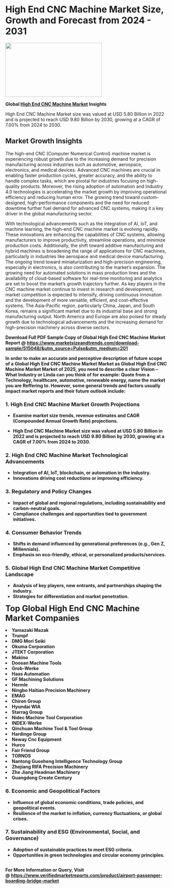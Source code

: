 <H1>High End CNC Machine Market Size, Growth and Forecast from 2024 - 2031</H1><img class="aligncenter size-medium wp-image-584254" src="https://thirdeyenews.in/wp-content/uploads/2024/09/Global-Market-Research-300x168.jpeg" alt="" width="300" height="168" /><p><strong>Global&nbsp;<a href="https://www.marketsizeandtrends.com/download-sample/515048/&amp;utm_source=Pulse&amp;utm_medium=201">High End CNC Machine Market</a> Insights</strong></p><p>High End CNC Machine Market size was valued at USD 5.80 Billion in 2022 and is projected to reach USD 9.80 Billion by 2030, growing at a CAGR of 7.00% from 2024 to 2030.</p><p><h2>Market Growth Insights</h2> <p>The high-end CNC (Computer Numerical Control) machine market is experiencing robust growth due to the increasing demand for precision manufacturing across industries such as automotive, aerospace, electronics, and medical devices. Advanced CNC machines are crucial in enabling faster production cycles, greater accuracy, and the ability to handle complex tasks, which are pivotal for industries focusing on high-quality products. Moreover, the rising adoption of automation and Industry 4.0 technologies is accelerating the market growth by improving operational efficiency and reducing human error. The growing trend toward custom-designed, high-performance components and the need for reduced downtime further fuel demand for advanced CNC systems, making it a key driver in the global manufacturing sector.</p> <p><strong></strong></p> <p>With technological advancements such as the integration of AI, IoT, and machine learning, the high-end CNC machine market is evolving rapidly. These innovations are enhancing the capabilities of CNC systems, allowing manufacturers to improve productivity, streamline operations, and minimize production costs. Additionally, the shift toward additive manufacturing and hybrid machines is broadening the range of applications for CNC machines, particularly in industries like aerospace and medical device manufacturing. The ongoing trend toward miniaturization and high-precision engineering, especially in electronics, is also contributing to the market’s expansion. The growing need for automated solutions in mass production lines and the availability of cloud-based software for real-time monitoring and analytics are set to boost the market’s growth trajectory further. As key players in the CNC machine market continue to invest in research and development, market competition is expected to intensify, driving continuous innovation and the development of more versatile, efficient, and cost-effective systems. The Asia-Pacific region, particularly China, Japan, and South Korea, remains a significant market due to its industrial base and strong manufacturing output. North America and Europe are also poised for steady growth due to technological advancements and the increasing demand for high-precision machinery across diverse sectors.</p> <p><strong></p><p><span class=""><strong>Download Full PDF Sample Copy of Global High End CNC Machine Market Report</strong> @ <a href="https://www.marketsizeandtrends.com/download-sample/515048/&amp;utm_source=Pulse&amp;utm_medium=201" target="_blank">https://www.marketsizeandtrends.com/download-sample/515048/&amp;utm_source=Pulse&amp;utm_medium=201</a></span></p><p>In order to make an accurate and perceptive description of future scope of a Global&nbsp;High End CNC Machine Market Market as Global&nbsp;High End CNC Machine Market Market of 2025, you need to describe a clear Vision &ndash; What Industry or Linda can you think of for example: Quote from a Technology, healthcare, automotive, renewable energy, name the market you are Reffering to. However, some general trends and factors usually impact market reports and their future outlook include:</p><h3>1.&nbsp;<strong>High End CNC Machine Market Growth Projections</strong></h3><ul><li>Examine market size trends, revenue estimates and CAGR (Compounded Annual Growth Rate) projections.</li><li><p>High End CNC Machine Market size was valued at USD 5.80 Billion in 2022 and is projected to reach USD 9.80 Billion by 2030, growing at a CAGR of 7.00% from 2024 to 2030.</p></li></ul><h3>2.&nbsp;<strong>High End CNC Machine Market Technological Advancements</strong></h3><ul><li>Integration of AI, IoT, blockchain, or automation in the industry.</li><li>Innovations driving cost reductions or improving efficiency.</li></ul><h3>3.&nbsp;<strong>Regulatory and Policy Changes</strong></h3><ul><li>Impact of global and regional regulations, including sustainability and carbon-neutral goals.</li><li>Compliance challenges and opportunities tied to government initiatives.</li></ul><h3>4.&nbsp;<strong>Consumer Behavior Trends</strong></h3><ul><li>Shifts in demand influenced by generational preferences (e.g., Gen Z, Millennials).</li><li>Emphasis on eco-friendly, ethical, or personalized products/services.</li></ul><h3>5.&nbsp;<strong>Global High End CNC Machine Market Competitive Landscape</strong></h3><ul><li>Analysis of key players, new entrants, and partnerships shaping the industry.</li><li>Strategies for differentiation and market penetration.</li></ul><p data-pm-slice="1 1 []"><span style="color: inherit; font-family: inherit; font-size: 25px;">Top Global High End CNC Machine Market Companies</span></p><div class="" data-test-id=""><p><li>Yamazaki Mazak</li><li> Trumpf</li><li> DMG Mori Seiki</li><li> Okuma Corporation</li><li> JTEKT Corporation</li><li> Makino</li><li> Doosan Machine Tools</li><li> Grob-Werke</li><li> Haas Automation</li><li> GF Machining Solutions</li><li> Hermle</li><li> Ningbo Haitian Precision Machinery</li><li> EMAG</li><li> Chiron Group</li><li> Hyundai WIA</li><li> Starrag Group</li><li> Nidec Machine Tool Corporation</li><li> INDEX-Werke</li><li> Qinchuan Machine Tool & Tool Group</li><li> Hardinge Group</li><li> Neway Cnc Equipment</li><li> Hurco</li><li> Fair Friend Group</li><li> TORNOS</li><li> Nantong Guosheng Intelligence Technology Group</li><li> Zhejiang RIFA Precision Machinery</li><li> Zhe Jiang Headman Machinery</li><li> Guangdong Create Century</li></p></div><h3>6.&nbsp;<strong>Economic and Geopolitical Factors</strong></h3><ul><li>Influence of global economic conditions, trade policies, and geopolitical events.</li><li>Resilience of the market to inflation, currency fluctuations, or global crises.</li></ul><h3>7.&nbsp;<strong>Sustainability and ESG (Environmental, Social, and Governance)</strong></h3><ul><li>Adoption of sustainable practices to meet ESG criteria.</li><li>Opportunities in green technologies and circular economy principles.</li></ul><h2><strong style="font-size: 14px;">For More Information or Query, Visit @&nbsp;</strong><a style="background-color: #ffffff; font-size: 14px;" href="https://www.marketsizeandtrends.com/report/high-end-cnc-machine-market/" target="_blank">https://www.verifiedmarketreports.com/product/airport-passenger-boarding-bridge-market</a></h2>